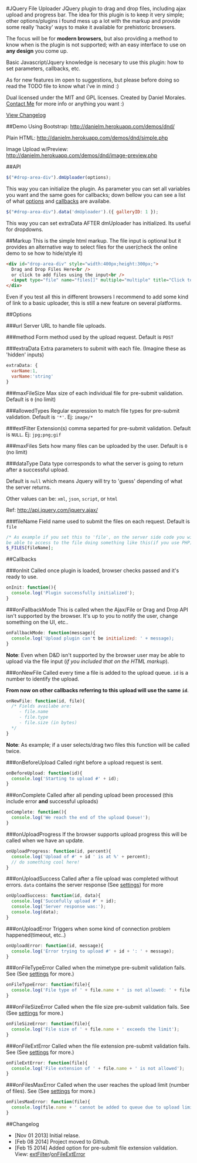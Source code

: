 #JQuery File Uploader
JQuery plugin to drag and drop files, including ajax upload and progress bar. The idea for this plugin is to keep it very simple; other options/plugins i found mess up a lot with the markup and provide some really 'hacky' ways to make it available for prehistoric browsers.

The focus will be for **modern browsers**, but also providing a method to know when is the plugin is not supported; with an easy interface to use on **any design** you come up.

Basic Javascript/Jquery knowledge is necesary to use this plugin: how to set parameters, callbacks, etc.

As for new features im open to suggestions, but please before doing so read the TODO file to know what i've in mind :)

Dual licensed under the MIT and GPL licenses.
Created by Daniel Morales. [Contact Me](mailto:daniminas@gmail.com) for more info or anything you want :)

[View Changelog](#changelog)

##Demo
Using Bootstrap: http://danielm.herokuapp.com/demos/dnd/

Plain HTML: http://danielm.herokuapp.com/demos/dnd/simple.php

Image Upload w/Preview: http://danielm.herokuapp.com/demos/dnd/image-preview.php

##API
````javascript
$("#drop-area-div").dmUploader(options);
````
This way you can initialize the plugin. As parameter you can set all variables you want and the same goes for callbacks;
down bellow you can see a list of what [options](#options) and [callbacks](#callbacks) are availabe.

````javascript
$("#drop-area-div").data('dmUploader').({ galleryID: 1 });
````

This way you can set extraData AFTER dmUploader has initialized. Its useful for dropdowns.

##Markup
This is the simple html markup. The file input is optional but it provides an alternative way to select files for the user(check the online demo to se how to hide/style it)
````html
<div id="drop-area-div" style="width:400px;height:300px;">
  Drag and Drop Files Here<br />
  or click to add files using the input<br />
  <input type="file" name="files[]" multiple="multiple" title="Click to add Files">
</div>
````
Even if you test all this in different browsers I recommend to add some kind of link to a basic uploader, this is still a new feature on several platforms.

##Options

###url
Server URL to handle file uploads.

###method
Form method used by the upload request. Default is <code>POST</code>

###extraData
Extra parameters to submit with each file. (Imagine these as 'hidden' inputs)
````javascript
extraData: {
  varName:1,
  varName:'string'
}
````

###maxFileSize
Max size of each individual file for pre-submit validation. Default is <code>0</code> (no limit)

###allowedTypes
Regular expression to match file types for pre-submit validation. Default is <code>'\*'</code>. Ej: <code>image/*</code>

###extFilter
Extension(s) comma separted for pre-submit validation. Default is <code>NULL</code>. Ej: <code>jpg;png;gif</code>

###maxFiles
Sets how many files can be uploaded by the user. Default is <code>0</code> (no limit)

###dataType
Data type corresponds to what the server is going to return after a successful upload.

Default is <code>null</code> which means Jquery will try to 'guess' depending of what the server returns.

Other values can be: <code>xml</code>, <code>json</code>, <code>script</code>, or <code>html</code>

Ref: http://api.jquery.com/jquery.ajax/

###fileName
Field name used to submit the files on each request. Default is <code>file</code>
````php
/* As example if you set this to 'file', on the server side code you will
be able to access to the file doing something like this(if you use PHP): */
$_FILES[fileName];
````

##Callbacks

###onInit
Called once plugin is loaded, browser checks passed and it's ready to use.
````javascript
onInit: function(){
  console.log('Plugin successfully initialized');
}
````

###onFallbackMode
This is called when the Ajax/File or Drag and Drop API isn't supported by the browser. It's
up to you to notify the user, change something on the UI, etc..
````javascript
onFallbackMode: function(message){
  console.log('Upload plugin can't be initialized: ' + message);
}
````
**Note**: Even when D&D isn't supported by the browser user may be able to upload via the
file input (*if you included that on the HTML markup*).

###onNewFile
Called every time a file is added to the upload queue. <code>id</code> is a number to identify
the upload.

**From now on other callbacks referring to this upload will use the same <code>id</code>**.
````javascript
onNewFile: function(id, file){
  /* Fields availabe are:
     - file.name
     - file.type
     - file.size (in bytes)
  */
}
````
**Note**: As example; if a user selects/drag two files this function will be called twice.

###onBeforeUpload
Called right before a upload request is sent.
````javascript
onBeforeUpload: function(id){
  console.log('Starting to upload #' + id);
}
````

###onComplete
Called after all pending upload been processed (this include error **and** successful uploads)
````javascript
onComplete: function(){
  console.log('We reach the end of the upload Queue!');
}
````

###onUploadProgress
If the browser supports upload progress this will be called when we have an update.
````javascript
onUploadProgress: function(id, percent){
  console.log('Upload of #' + id ' is at %' + percent);
  // do something cool here!
}
````

###onUploadSuccess
Called after a file upload was completed without errors. <code>data</code> contains
the server response (See [settings](#datatype)) for more
````javascript
onUploadSuccess: function(id, data){
  console.log('Succefully upload #' + id);
  console.log('Server response was:');
  console.log(data);
}
````

###onUploadError
Triggers when some kind of connection problem happened(timeout, etc..)
````javascript
onUploadError: function(id, message){
  console.log('Error trying to upload #' + id + ': ' + message);
}
````

###onFileTypeError
Called when the mimetype pre-submit validation fails.
See (See [settings](#allowedtypes) for more.)
````javascript
onFileTypeError: function(file){
  console.log('File type of ' + file.name + ' is not allowed: ' + file.type);
}
````

###onFileSizeError
Called when the file size pre-submit validation fails.
See (See [settings](#maxfilesize) for more.)
````javascript
onFileSizeError: function(file){
  console.log('File size of ' + file.name + ' exceeds the limit');
}
````

###onFileExtError
Called when the file extension pre-submit validation fails.
See (See [settings](#extfilter) for more.)
````javascript
onFileExtError: function(file){
  console.log('File extension of ' + file.name + ' is not allowed');
}
````

###onFilesMaxError
Called when the user reaches the upload limit (number of files).
See (See [settings](#maxfiles) for more.)
````javascript
onFilesMaxError: function(file){
  console.log(file.name + ' cannot be added to queue due to upload limits.');
}
````

##Changelog
- [Nov 01 2013] Initial relase.
- [Feb 08 2014] Project moved to Github.
- [Feb 15 2014] Added option for pre-submit file extension validation. View: [extFilter](#extfilter)/[onFileExtError](#onfileexterror)
